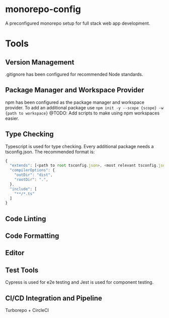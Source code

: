 # monorepo-config
A preconfigured monorepo setup for full stack web app development.

# Tools
## Version Management
.gitignore has been configured for recommended Node standards.
## Package Manager and Workspace Provider
npm has been configured as the package manager and workspace provider. To add an additional package use ```npm init -y --scope {scope} -w {path to workspace}```
@TODO: Add scripts to make using npm workspaces easier.
## Type Checking
Typescript is used for type checking. Every additional package needs a tsconfig.json. The recommended format is:
```javascript
{
  "extends": [<path to root tsconfig.json>, <most relevant tsconfig.json from https://github.com/tsconfig/bases>],
  "compilerOptions": {
    "outDir": "dist",
    "rootDir": ".",
  },
  "include": [
    "**/*.ts"
  ]
}
```
## Code Linting
## Code Formatting
## Editor
## Test Tools
Cypress is used for e2e testing and Jest is used for component testing.
## CI/CD Integration and Pipeline
Turborepo + CircleCI
